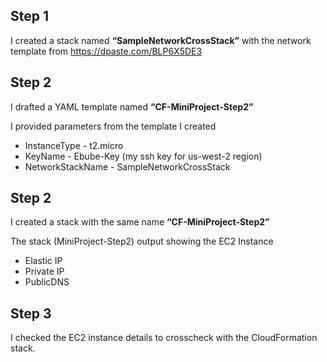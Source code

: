 ## Step 1

I created a stack named **“SampleNetworkCrossStack”** with the network template from https://dpaste.com/BLP6X5DE3

## Step 2

I drafted a YAML template named **“CF-MiniProject-Step2”** 

I provided parameters from the template I created
- InstanceType - t2.micro
- KeyName - Ebube-Key (my ssh key for us-west-2 region)
- NetworkStackName - SampleNetworkCrossStack

## Step 2

I created a stack with the same name **“CF-MiniProject-Step2”**

The stack (MiniProject-Step2) output showing the EC2 Instance
- Elastic IP
- Private IP
- PublicDNS


## Step 3

I checked the EC2 instance details to crosscheck with the CloudFormation stack.
